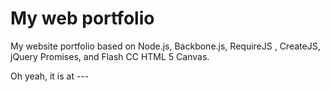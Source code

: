 My web portfolio
================

My website portfolio based on Node.js, Backbone.js, RequireJS , CreateJS, jQuery Promises, and Flash CC HTML 5 Canvas.

Oh yeah, it is at ---
